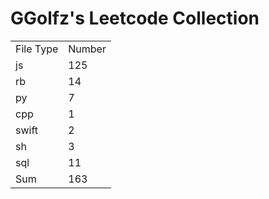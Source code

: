 # GGolfz's Leetcode Collection

<table><tr><td>File Type</td><td>Number</td></tr><tr><td>js</td><td>125</td></tr><tr><td>rb</td><td>14</td></tr><tr><td>py</td><td>7</td></tr><tr><td>cpp</td><td>1</td></tr><tr><td>swift</td><td>2</td></tr><tr><td>sh</td><td>3</td></tr><tr><td>sql</td><td>11</td></tr><tr><td>Sum</td><td>163</td></tr></table>